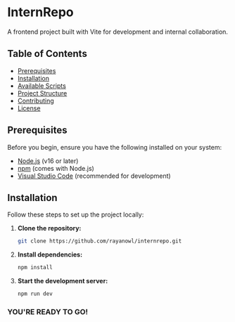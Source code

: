 # InternRepo

A frontend project built with Vite for development and internal collaboration.

## Table of Contents

- [Prerequisites](#prerequisites)
- [Installation](#installation)
- [Available Scripts](#available-scripts)
- [Project Structure](#project-structure)
- [Contributing](#contributing)
- [License](#license)

## Prerequisites

Before you begin, ensure you have the following installed on your system:

- [Node.js](https://nodejs.org/) (v16 or later)
- [npm](https://www.npmjs.com/) (comes with Node.js)
- [Visual Studio Code](https://code.visualstudio.com/) (recommended for development)

## Installation

Follow these steps to set up the project locally:

1. **Clone the repository:**

   ```bash
   git clone https://github.com/rayanowl/internrepo.git

2. **Install dependencies:**

   ```bash
   npm install

3. **Start the development server:**

   ```bash
   npm run dev

### YOU'RE READY TO GO!
